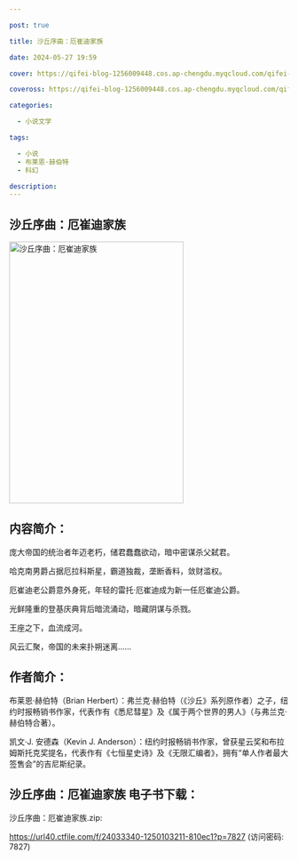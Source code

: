 ```yaml
---

post: true

title: 沙丘序曲：厄崔迪家族

date: 2024-05-27 19:59

cover: https://qifei-blog-1256009448.cos.ap-chengdu.myqcloud.com/qifei-blog/661e4a3a0ea9cb1403543f6a.jpg

coveross: https://qifei-blog-1256009448.cos.ap-chengdu.myqcloud.com/qifei-blog/661e4a3a0ea9cb1403543f6a.jpg

categories:

  - 小说文学

tags:

  - 小说
  - 布莱恩·赫伯特
  - 科幻

description:
---
```


## 沙丘序曲：厄崔迪家族
<img alt="沙丘序曲：厄崔迪家族 " class="aligncenter loading" data-was-processed="true" decoding="async" fetchpriority="high" height="471" src="https://qifei-blog-1256009448.cos.ap-chengdu.myqcloud.com/qifei-blog/661e4a3a0ea9cb1403543f6a.jpg " style="cursor: zoom-in;" width="314"/>

## 内容简介：

庞大帝国的统治者年迈老朽，储君蠢蠢欲动，暗中密谋杀父弑君。

哈克南男爵占据厄拉科斯星，霸道独裁，垄断香料，敛财滥权。

厄崔迪老公爵意外身死，年轻的雷托·厄崔迪成为新一任厄崔迪公爵。

光鲜隆重的登基庆典背后暗流涌动，暗藏阴谋与杀戮。

王座之下，血流成河。

风云汇聚，帝国的未来扑朔迷离……

## 作者简介：

布莱恩·赫伯特（Brian Herbert）：弗兰克·赫伯特（《沙丘》系列原作者）之子，纽约时报畅销书作家，代表作有《悉尼彗星》及《属于两个世界的男人》（与弗兰克·赫伯特合著）。

凯文·J. 安德森（Kevin J. Anderson）：纽约时报畅销书作家，曾获星云奖和布拉姆斯托克奖提名，代表作有《七恒星史诗》及《无限汇编者》，拥有“单人作者最大签售会”的吉尼斯纪录。

## 沙丘序曲：厄崔迪家族 电子书下载：
沙丘序曲：厄崔迪家族.zip: 

https://url40.ctfile.com/f/24033340-1250103211-810ec1?p=7827 (访问密码: 7827)
